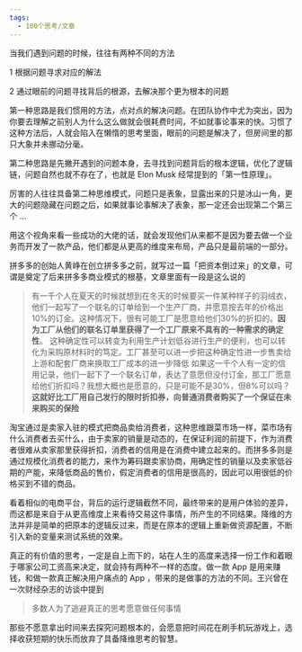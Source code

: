 ```yaml
---
tags:
  - 100个思考/文章
---
```

当我们遇到问题的时候，往往有两种不同的方法

1 根据问题寻求对应的解法

2 通过眼前的问题寻找背后的根源，去解决那个更为根本的问题

第一种思路是我们惯用的方法，点对点的解决问题。在团队协作中尤为突出，因为你要去理解之前别人为什么这么做就会很耗费时间，不如就事论事来的快。习惯了这种方法后，人就会陷入在懒惰的思考里面，眼前的问题是解决了，但房间里的那只大象并未挪动分毫。

第二种思路是先撇开遇到的问题本身，去寻找到问题背后的根本逻辑，优化了逻辑链，问题自然也就不存在了，也就是 Elon Musk 经常提到的「第一性原理」。

厉害的人往往具备第二种思维模式，问题只是表象，显露出来的只是冰山一角，更大的问题隐藏在问题之后，如果就事论事解决了表象，那一定还会出现第二个第三个 ... 

用这个视角来看一些成功的大佬的话，就会发现他们从来都不是因为要去做一个业务而开发了一款产品，他们都是从更高的维度来布局，产品只是最前端的一部分。

拼多多的创始人黄峥在创立拼多多之前，就写过一篇「把资本倒过来」的文章，可谓是奠定了后来拼多多商业模式的根基，文章里面有一段是这么说的

> 有一千个人在夏天的时候就想到在冬天的时候要买一件某种样子的羽绒衣，他们一起写了一个联名的订单给到一个生产厂商，并愿意按去年的价格出10%的订金。这种情况下，很有可能工厂是愿意给他们30%的折扣的。**因为工厂从他们的联名订单里获得了一个工厂原来不具有的一种需求的确定性**。
> 这种确定性可以转变为利用生产计划低谷进行生产的便利，也可以转化为采购原材料时的笃定。工厂甚至可以进一步把这种确定性进一步售卖给上游和配套厂商来换取工厂成本的进一步降低
> 如果这一千个人有一定的信用记录，他们一起下了一个联名订单，表达了意愿但没付订金，那工厂愿意给他们折扣吗？我想大概也是愿意的，只是可能不是30%，但8%可以吗？**这就好比工厂用自己发行的限时折扣券，向普通消费者购买了一个保证在未来购买的保险**  
  
淘宝通过是卖家入驻的模式把商品卖给消费者，这种思维跟菜市场一样，菜市场有什么消费者去买什么，由于卖家的销量是动态的，在保证利润的前提下，作为消费者很难从卖家那里获得折扣，消费者的信用是在消费中建立起来的。而拼多多则是通过规模化消费者的能力，来作为筹码跟卖家协商，用确定性的销量以及卖家低谷期的产能，来降低商品的售价，假定消费者的信用是很高的，因此可以用很低的价格买到不错的商品。

看着相似的电商平台，背后的运行逻辑截然不同，最终带来的是用户体验的差异，而这都是来自于从更高维度上来看待交易这件事情，所产生的不同结果。降维的方法并非是简单的把原本的逻辑反过来，而是在原本的逻辑上重新做资源配置，不断引入新的变量来测试系统的效果。

真正的有价值的思考，一定是自上而下的，站在人生的高度来选择一份工作和着眼于哪家公司工资高来决定，就会持有两种不一样的态度。做一款 App 是用来赚钱，和做一款真正解决用户痛点的 App ，带来的是做事的方法的不同。王兴曾在一次财经杂志的访谈中提到

> 多数人为了逃避真正的思考愿意做任何事情

那些不愿意拿出时间来去探究问题根本的，会愿意把时间花在刷手机玩游戏上，选择收获短期的快乐而放弃了具备降维思考的智慧。